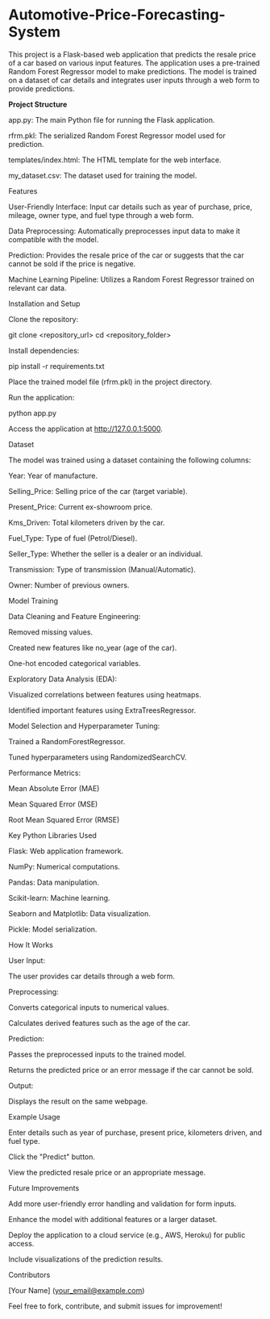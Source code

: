 # Automotive-Price-Forecasting-System

This project is a Flask-based web application that predicts the resale price of a car based on various input features. The application uses a pre-trained Random Forest Regressor model to make predictions. The model is trained on a dataset of car details and integrates user inputs through a web form to provide predictions.

**Project Structure**

app.py: The main Python file for running the Flask application.

rfrm.pkl: The serialized Random Forest Regressor model used for prediction.

templates/index.html: The HTML template for the web interface.

my_dataset.csv: The dataset used for training the model.

Features

User-Friendly Interface: Input car details such as year of purchase, price, mileage, owner type, and fuel type through a web form.

Data Preprocessing: Automatically preprocesses input data to make it compatible with the model.

Prediction: Provides the resale price of the car or suggests that the car cannot be sold if the price is negative.

Machine Learning Pipeline: Utilizes a Random Forest Regressor trained on relevant car data.

Installation and Setup

Clone the repository:

git clone <repository_url>
cd <repository_folder>

Install dependencies:

pip install -r requirements.txt

Place the trained model file (rfrm.pkl) in the project directory.

Run the application:

python app.py

Access the application at http://127.0.0.1:5000.

Dataset

The model was trained using a dataset containing the following columns:

Year: Year of manufacture.

Selling_Price: Selling price of the car (target variable).

Present_Price: Current ex-showroom price.

Kms_Driven: Total kilometers driven by the car.

Fuel_Type: Type of fuel (Petrol/Diesel).

Seller_Type: Whether the seller is a dealer or an individual.

Transmission: Type of transmission (Manual/Automatic).

Owner: Number of previous owners.

Model Training

Data Cleaning and Feature Engineering:

Removed missing values.

Created new features like no_year (age of the car).

One-hot encoded categorical variables.

Exploratory Data Analysis (EDA):

Visualized correlations between features using heatmaps.

Identified important features using ExtraTreesRegressor.

Model Selection and Hyperparameter Tuning:

Trained a RandomForestRegressor.

Tuned hyperparameters using RandomizedSearchCV.

Performance Metrics:

Mean Absolute Error (MAE)

Mean Squared Error (MSE)

Root Mean Squared Error (RMSE)

Key Python Libraries Used

Flask: Web application framework.

NumPy: Numerical computations.

Pandas: Data manipulation.

Scikit-learn: Machine learning.

Seaborn and Matplotlib: Data visualization.

Pickle: Model serialization.

How It Works

User Input:

The user provides car details through a web form.

Preprocessing:

Converts categorical inputs to numerical values.

Calculates derived features such as the age of the car.

Prediction:

Passes the preprocessed inputs to the trained model.

Returns the predicted price or an error message if the car cannot be sold.

Output:

Displays the result on the same webpage.

Example Usage

Enter details such as year of purchase, present price, kilometers driven, and fuel type.

Click the "Predict" button.

View the predicted resale price or an appropriate message.

Future Improvements

Add more user-friendly error handling and validation for form inputs.

Enhance the model with additional features or a larger dataset.

Deploy the application to a cloud service (e.g., AWS, Heroku) for public access.

Include visualizations of the prediction results.

Contributors

[Your Name] (your_email@example.com)

Feel free to fork, contribute, and submit issues for improvement!


